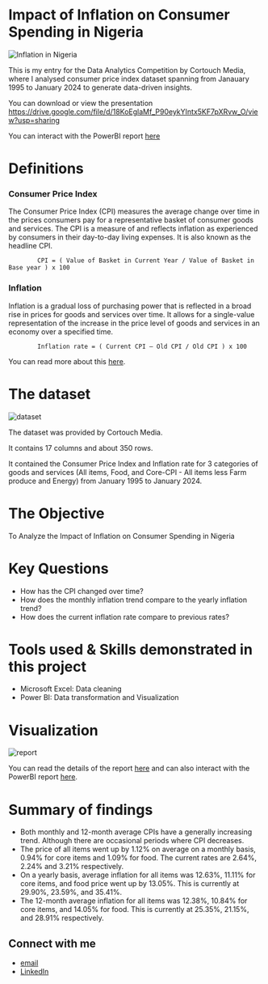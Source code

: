  # Impact of Inflation on Consumer Spending in Nigeria

![Inflation in Nigeria](Assets/inflation_background.jpg "Inflation in Nigeria")

This is my entry for the Data Analytics Competition by Cortouch Media, where I analysed consumer price index dataset spanning from Janauary 1995 to January 2024 to generate data-driven insights.

You can download or view the presentation https://drive.google.com/file/d/18KoEglaMf_P90eykYIntx5KF7pXRvw_O/view?usp=sharing

You can interact with the PowerBI report [here](https://app.powerbi.com/view?r=eyJrIjoiZWY0MTNiNjQtN2NkMS00YTY2LTk5MTktZjQ2MTAzNDQxOWZiIiwidCI6IjA4ZTY2OWIxLTQxOTktNDM4YS1hNjMxLTFiYWI3NWRhN2Y0MiJ9)

# Definitions
### Consumer Price Index 
The Consumer Price Index (CPI) measures the average change over time in the prices consumers pay for a representative basket of consumer goods and services. The CPI is a measure of and reflects inflation as experienced by consumers in their day-to-day living expenses. It is also known as the headline CPI. 

            CPI = ( Value of Basket in Current Year / Value of Basket in Base year ) x 100

### Inflation
Inflation is a gradual loss of purchasing power that is reflected in a broad rise in prices for goods and services over time. It allows for a single-value representation of the increase in the price level of goods and services in an economy over a specified time.

            Inflation rate = ( Current CPI – Old CPI / Old CPI ) x 100

You can read more about this [here](https://www.investopedia.com/terms/c/consumerpriceindex.asp).


# The dataset

![dataset](Assets/dataset.PNG "dataset")

The dataset was provided by Cortouch Media.

It contains 17 columns and about 350 rows.

It contained the Consumer Price Index and Inflation rate for 3 categories of goods and services (All items, Food, and Core-CPI - All items less Farm produce and Energy) from January 1995 to January 2024.


# The Objective

To Analyze the Impact of Inflation on Consumer Spending in Nigeria


# Key Questions

- How has the CPI changed over time?
- How does the monthly inflation trend compare to the yearly inflation trend?
- How does the current inflation rate compare to previous rates?


# Tools used & Skills demonstrated in this project

- Microsoft Excel: Data cleaning
- Power BI: Data transformation and Visualization


# Visualization

![report](Assets/report.PNG "report")

You can read the details of the report [here](https://drive.google.com/file/d/18KoEglaMf_P90eykYIntx5KF7pXRvw_O/view?usp=sharing) and can also interact with the PowerBI report [here](https://app.powerbi.com/view?r=eyJrIjoiZWY0MTNiNjQtN2NkMS00YTY2LTk5MTktZjQ2MTAzNDQxOWZiIiwidCI6IjA4ZTY2OWIxLTQxOTktNDM4YS1hNjMxLTFiYWI3NWRhN2Y0MiJ9).

# Summary of findings

- Both monthly and 12-month average CPIs have a generally increasing trend. Although there are occasional periods where CPI decreases. 
- The price of all items went up by 1.12% on average on a monthly basis, 0.94% for core items and 1.09% for food. The current rates are 2.64%, 2.24% and 3.21% respectively.
- On a yearly basis, average inflation for all items was 12.63%, 11.11% for core items, and food price went up by 13.05%. This is currently at 29.90%, 23.59%, and 35.41%.
- The 12-month average inflation for all items was 12.38%, 10.84% for core items, and 14.05% for food. This is currently at 25.35%, 21.15%, and 28.91% respectively.

## Connect with me

- [email](mailto:dolanrewaju231194@gmail.com)
- [LinkedIn](http://www.linkedin.com/in/damilola-olanrewaju-0478371a3)





